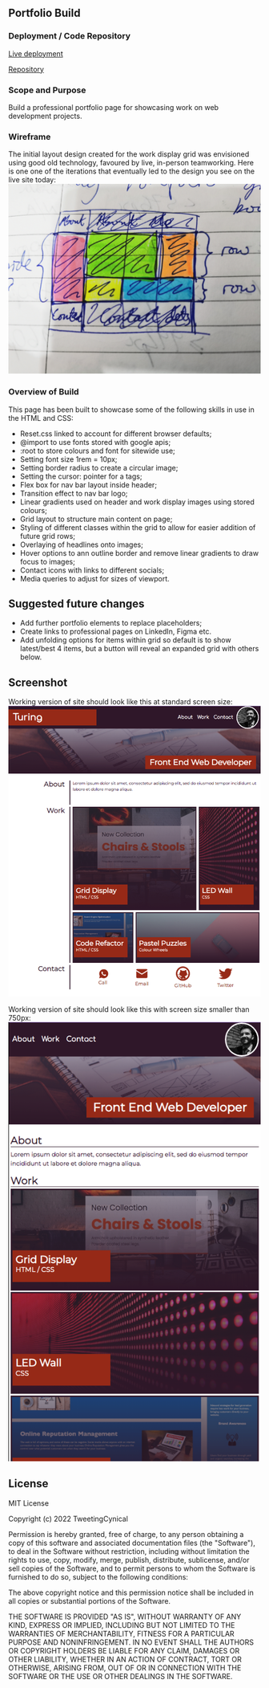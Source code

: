 ## Portfolio Build

### Deployment / Code Repository

[Live deployment](https://tweetingcynical.github.io/portfolio-build/)

[Repository](https://github.com/TweetingCynical/portfolio-build)

### Scope and Purpose

Build a professional portfolio page for showcasing work on web development projects.

### Wireframe

The initial layout design created for the work display grid was envisioned using good old technology, favoured by live, in-person teamworking. Here is one one of the iterations that eventually led to the design you see on the live site today:
![Grid wireframing](./assets/images/wireframing-grid-outline.png)


### Overview of Build

This page has been built to showcase some of the following skills in use in the HTML and CSS:
- Reset.css linked to account for different browser defaults;
- @import to use fonts stored with google apis;
- :root to store colours and font for sitewide use;
- Setting font size 1rem = 10px;
- Setting border radius to create a circular image;
- Setting the cursor: pointer for a tags;
- Flex box for nav bar layout inside header;
- Transition effect to nav bar logo;
- Linear gradients used on header and work display images using stored colours;
- Grid layout to structure main content on page;
- Styling of different classes within the grid to allow for easier addition of future grid rows;
- Overlaying of headlines onto images;
- Hover options to ann outline border and remove linear gradients to draw focus to images;
- Contact icons with links to different socials;
- Media queries to adjust for sizes of viewport.


## Suggested future changes

- Add further portfolio elements to replace placeholders;
- Create links to professional pages on LinkedIn, Figma etc.
- Add unfolding options for items within grid so default is to show latest/best 4 items, but a button will reveal an expanded grid with others below.

## Screenshot

Working version of site should look like this at standard screen size:
![Site Screenshot](./assets/images/screenshot-ws.png)

Working version of site should look like this with screen size smaller than 750px:
![Site Screenshot](./assets/images/screenshot-750px.png)

## License

MIT License

Copyright (c) 2022 TweetingCynical

Permission is hereby granted, free of charge, to any person obtaining a copy of this software and associated documentation files (the "Software"), to deal in the Software without restriction, including without limitation the rights to use, copy, modify, merge, publish, distribute, sublicense, and/or sell copies of the Software, and to permit persons to whom the Software is furnished to do so, subject to the following conditions:

The above copyright notice and this permission notice shall be included in all copies or substantial portions of the Software.

THE SOFTWARE IS PROVIDED "AS IS", WITHOUT WARRANTY OF ANY KIND, EXPRESS OR IMPLIED, INCLUDING BUT NOT LIMITED TO THE WARRANTIES OF MERCHANTABILITY, FITNESS FOR A PARTICULAR PURPOSE AND NONINFRINGEMENT. IN NO EVENT SHALL THE AUTHORS OR COPYRIGHT HOLDERS BE LIABLE FOR ANY CLAIM, DAMAGES OR OTHER LIABILITY, WHETHER IN AN ACTION OF CONTRACT, TORT OR OTHERWISE, ARISING FROM, OUT OF OR IN CONNECTION WITH THE SOFTWARE OR THE USE OR OTHER DEALINGS IN THE SOFTWARE.
